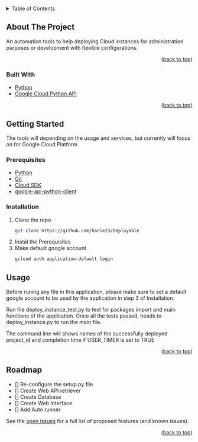 <div id="top"></div>

<br />
<!-- TABLE OF CONTENTS -->
<details>
  <summary>Table of Contents</summary>
  <ol>
    <li>
      <a href="#about-the-project">About The Project</a>
      <ul>
        <li><a href="#built-with">Built With</a></li>
      </ul>
    </li>
    <li>
      <a href="#getting-started">Getting Started</a>
      <ul>
        <li><a href="#prerequisites">Prerequisites</a></li>
        <li><a href="#installation">Installation</a></li>
      </ul>
    </li>
    <li><a href="#usage">Usage</a></li>
    <li><a href="#roadmap">Roadmap</a></li>
    <li><a href="#contributing">Contributing</a></li>
    <li><a href="#license">License</a></li>
    <li><a href="#contact">Contact</a></li>
    <li><a href="#acknowledgments">Acknowledgments</a></li>
  </ol>
</details>

<!-- ABOUT THE PROJECT -->

## About The Project

An automation tools to help deploying Cloud instances for administration purposes or development with flexible configurations.

<p align="right">(<a href="#top">back to top</a>)</p>

### Built With

- [Python](https://python.org/)
- [Google Cloud Python API](https://github.com/googleapis/google-cloud-python)

<p align="right">(<a href="#top">back to top</a>)</p>

<!-- GETTING STARTED -->

## Getting Started

The tools will depending on the usage and services, but currently will focus on for Google Cloud Platform

### Prerequisites

- [Python](https://www.python.org/downloads/)
- [Git](https://git-scm.com/download)
- [Cloud SDK](https://cloud.google.com/sdk/docs/install)
- [google-api-python-client](https://github.com/googleapis/google-api-python-client)

### Installation

1. Clone the repo
   ```sh
   git clone https://github.com/hanle23/Deployable
   ```
2. Instal the Prerequisites
3. Make default google account
   ```sh
   gcloud auth application-default login
   ```

<!-- USAGE EXAMPLES -->

## Usage

Before runing any file in this application, please make sure to set a default google account to be used by the application in step 3 of Installation.

Run file deploy_instance_test.py to test for packages import and main functions of the application. Once all the tests passed, heads to deploy_instance.py to run the main file.

The command line will shows names of the successfully deployed project_id and completion time if USER_TIMER is set to TRUE

<p align="right">(<a href="#top">back to top</a>)</p>

<!-- ROADMAP -->

## Roadmap

- [] Re-configure the setup.py file
- [] Create Web API retriever
- [] Create Database
- [] Create Web Interface
- [] Add Auto runner

See the [open issues](https://github.com/hanle23/Deployable/issues) for a full list of proposed features (and known issues).

<p align="right">(<a href="#top">back to top</a>)</p>
